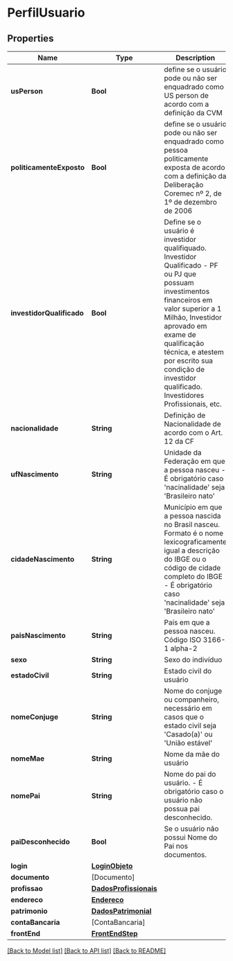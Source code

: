 # PerfilUsuario

## Properties
Name | Type | Description | Notes
------------ | ------------- | ------------- | -------------
**usPerson** | **Bool** | define se o usuário pode ou não ser enquadrado como US person de acordo com a definição da CVM | [default to false]
**politicamenteExposto** | **Bool** | define se o usuário pode ou não ser enquadrado como pessoa politicamente exposta de acordo com a definição da Deliberação Coremec nº 2, de 1º de dezembro de 2006 | [default to false]
**investidorQualificado** | **Bool** | Define se o usuário é investidor qualifiquado. Investidor Qualificado - PF ou PJ que possuam investimentos financeiros em valor superior a 1 Milhão, Investidor aprovado em exame de qualificação técnica, e atestem por escrito sua condição de investidor qualificado. Investidores Profissionais, etc. | [default to false]
**nacionalidade** | **String** | Definição de Nacionalidade de acordo com o Art. 12 da CF | 
**ufNascimento** | **String** | Unidade da Federação em que a pessoa nasceu  - É obrigatório caso &#39;nacinalidade&#39; seja &#39;Brasileiro nato&#39; | [optional] 
**cidadeNascimento** | **String** | Município em que a pessoa nascida no Brasil nasceu. Formato é o nome lexicograficamente igual a descrição do IBGE ou o código de cidade completo do IBGE  - É obrigatório caso &#39;nacinalidade&#39; seja &#39;Brasileiro nato&#39; | [optional] 
**paisNascimento** | **String** | País em que a pessoa nasceu. Código ISO 3166-1 alpha-2 | 
**sexo** | **String** | Sexo do indivíduo | 
**estadoCivil** | **String** | Estado civil do usuário | 
**nomeConjuge** | **String** | Nome do conjuge ou companheiro, necessário em casos que o estado civil seja &#39;Casado(a)&#39; ou &#39;União estável&#39; | [optional] 
**nomeMae** | **String** | Nome da mãe do usuário | 
**nomePai** | **String** | Nome do pai do usuário.   - É obrigatório caso o usuário não possua pai desconhecido. | [optional] 
**paiDesconhecido** | **Bool** | Se o usuário não possui Nome do Pai nos documentos. | [optional] [default to false]
**login** | [**LoginObjeto**](LoginObjeto.md) |  | [optional] 
**documento** | [Documento] |  | 
**profissao** | [**DadosProfissionais**](DadosProfissionais.md) |  | 
**endereco** | [**Endereco**](Endereco.md) |  | 
**patrimonio** | [**DadosPatrimonial**](DadosPatrimonial.md) |  | 
**contaBancaria** | [ContaBancaria] |  | 
**frontEnd** | [**FrontEndStep**](FrontEndStep.md) |  | [optional] 

[[Back to Model list]](../README.md#documentation-for-models) [[Back to API list]](../README.md#documentation-for-api-endpoints) [[Back to README]](../README.md)


